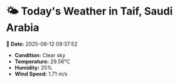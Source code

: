 # 🌤️ Today's Weather in Taif, Saudi Arabia

**📅 Date:** 2025-08-12 09:37:52

- **Condition:** Clear sky
- **Temperature:** 29.56°C
- **Humidity:** 25%
- **Wind Speed:** 1.71 m/s
